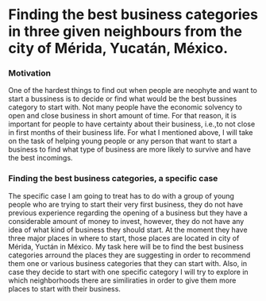 # Finding the best business categories in three given neighbours from the city of Mérida, Yucatán, México.

### Motivation

One of the hardest things to find out when people are neophyte and want to start a bussiness is to decide or find what would be the best bussines category to start with. Not many people have the economic solvency to open and close business in short amount of time. For that reason, it is important for people to have certainty about their business, i.e.,to not close in first months of their business life.
For what I mentioned above, I will take on the task of helping young people or any person that want to start a business to find what type of business are more likely to survive and have the best incomings.

### Finding the best business categories, a specific case

The specific case I am going to treat has to do with a group of young people who are trying to start their very first business, they do not have previous experience regarding the opening of a business but they have a considerable amount of money to invest, however, they do not have any idea of what kind of business they should start. At the moment they have three major places in where to start, those places are located in city of Mérida, Yuctán in México. 
My task here will be to find the best business categories arround the places they are suggesting in order to recommend them one or various business categories that they can start with. Also, in case they decide to start with one specific category I will try to explore in which neighborhoods there are similiraties in order to give them more places to start with their business.

